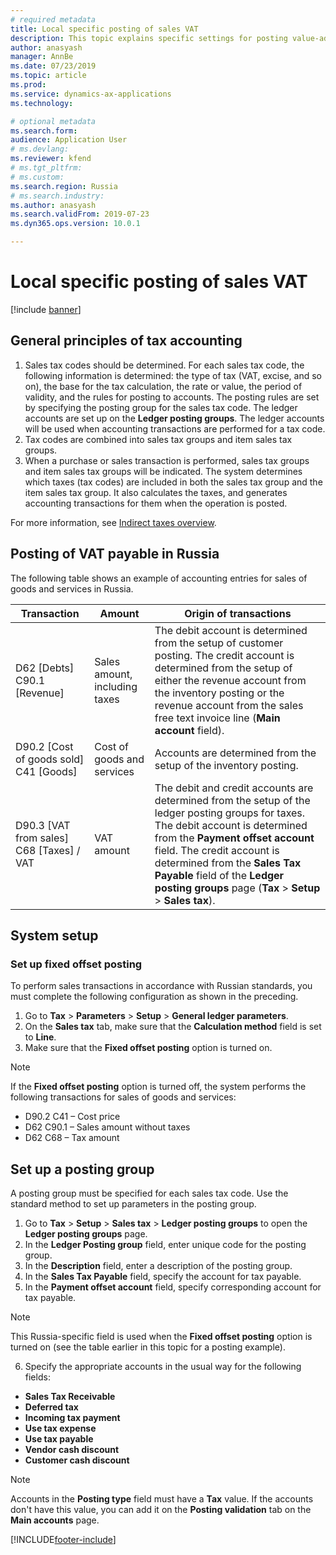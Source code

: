 ```yaml
---
# required metadata
title: Local specific posting of sales VAT
description: This topic explains specific settings for posting value-added tax (VAT) payable transactions in accordance with Russian legislation.
author: anasyash
manager: AnnBe
ms.date: 07/23/2019
ms.topic: article
ms.prod: 
ms.service: dynamics-ax-applications
ms.technology: 

# optional metadata
ms.search.form:  
audience: Application User
# ms.devlang: 
ms.reviewer: kfend
# ms.tgt_pltfrm: 
# ms.custom: 
ms.search.region: Russia
# ms.search.industry: 
ms.author: anasyash
ms.search.validFrom: 2019-07-23
ms.dyn365.ops.version: 10.0.1

---
```


# Local specific posting of sales VAT 

[!include [banner](../includes/banner.md)]

## General principles of tax accounting

1. Sales tax codes should be determined. For each sales tax code, the following information is determined: the type of tax (VAT, excise, and so on), the base for the tax calculation, the rate or value, the period of validity, and the rules for posting to accounts. The posting rules are set by specifying the posting group for the sales tax code. The ledger accounts are set up on the **Ledger posting groups**. The ledger accounts will be used when accounting transactions are performed for a tax code.
2. Tax codes are combined into sales tax groups and item sales tax groups.
3. When a purchase or sales transaction is performed, sales tax groups and item sales tax groups will be indicated. The system determines which taxes (tax codes) are included in both the sales tax group and the item sales tax group. It also calculates the taxes, and generates accounting transactions for them when the operation is posted.

For more information, see [Indirect taxes overview](https://docs.microsoft.com/dynamics365/finance/general-ledger/indirect-taxes-overview).

## Posting of VAT payable in Russia
The following table shows an example of accounting entries for sales of goods and services in Russia.

| **Transaction**                          | **Amount**                    | **Origin of transactions**                                                                                                                                                                                                                                                                                                  |
|------------------------------------------|-------------------------------|-----------------------------------------------------------------------------------------------------------------------------------------------------------------------------------------------------------------------------------------------------------------------------------------------------------------------------|
| D62 [Debts] C90.1 [Revenue]              | Sales amount, including taxes | The debit account is determined from the setup of customer posting. The credit account is determined from the setup of either the revenue account from the inventory posting or the revenue account from the sales free text invoice line (**Main account** field).                                                         |
| D90.2 [Cost of goods sold] C41 [Goods]   | Cost of goods and services    | Accounts are determined from the setup of the inventory posting.                                                                                                                                                                                                                                                            |
| D90.3 [VAT from sales] C68 [Taxes] / VAT | VAT amount                    | The debit and credit accounts are determined from the setup of the ledger posting groups for taxes. The debit account is determined from the **Payment offset account** field. The credit account is determined from the **Sales Tax Payable** field of the **Ledger posting groups** page (**Tax** \> **Setup** \> **Sales tax**). |

## System setup

### Set up **fixed offset posting**

To perform sales transactions in accordance with Russian standards, you must complete the following configuration as shown in the preceding.

1. Go to **Tax** \> **Parameters** \> **Setup** \> **General ledger parameters**.
2. On the **Sales tax** tab, make sure that the **Calculation method** field is set to
    **Line**.
3. Make sure that the **Fixed offset posting** option is turned on.

> [!NOTE] 
> If the **Fixed offset posting** option is turned off, the system performs the following transactions for sales of goods and services:
>
> - D90.2 C41 – Cost price
> - D62 C90.1 – Sales amount without taxes
> - D62 C68 – Tax amount

## Set up a posting group

A posting group must be specified for each sales tax code. Use the standard method to set up parameters in the posting group.

1. Go to **Tax** \> **Setup** \> **Sales tax** \> **Ledger posting groups** to open the **Ledger
    posting groups** page.
2. In the **Ledger Posting group** field, enter unique code for the posting
    group.
3. In the **Description** field, enter a description of the posting group.
4. In the **Sales Tax Payable** field, specify the account for tax payable.
5. In the **Payment offset account** field, specify corresponding account for
    tax payable.

> [!NOTE] 
> This Russia-specific field is used when the **Fixed offset posting** option is turned on (see the table earlier in this topic for a posting example).

6. Specify the appropriate accounts in the usual way for the following fields:

- **Sales Tax Receivable**
- **Deferred tax**
- **Incoming tax payment**
- **Use tax expense**
- **Use tax payable**
- **Vendor cash discount**
- **Customer cash discount**

> [!NOTE]
> Accounts in the **Posting type** field must have a **Tax** value. If the accounts don't have this value, you can add it on the **Posting validation** tab on the **Main accounts** page.


[!INCLUDE[footer-include](../../includes/footer-banner.md)]